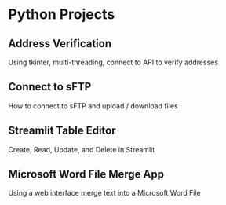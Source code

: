 # Python Projects

## Address Verification
Using tkinter, multi-threading, connect to API to verify addresses

## Connect to sFTP
How to connect to sFTP and upload / download files

## Streamlit Table Editor
Create, Read, Update, and Delete in Streamlit

## Microsoft Word File Merge App
Using a web interface merge text into a Microsoft Word File 

